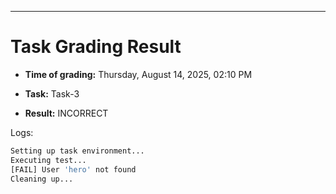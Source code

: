 
---
# Task Grading Result

- **Time of grading:** Thursday, August 14, 2025, 02:10 PM

- **Task:** Task-3

- **Result:** INCORRECT


Logs:
```bash
Setting up task environment...
Executing test...
[FAIL] User 'hero' not found
Cleaning up...
```
